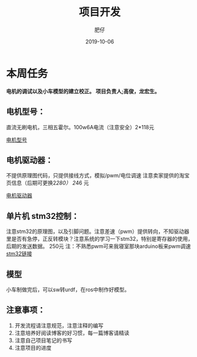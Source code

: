 ﻿---
layout:     post
title:      项目开发 
date:       2019-10-06
author:     肥仔
catalog: true
tags:
    - 第七周
--- 
# 本周任务

**电机的调试以及小车模型的建立校正。
项目负责人;高俊，龙宏生。**
## 电机型号：
直流无刷电机，三相五霍尔。100w6A电流（注意安全）2*118元

[电机型号](https://item.taobao.com/item.htm?spm=a230r.1.14.30.3c8f62d0JOuXSm&id=573268079845&ns=1&abbucket=11#detail)
## 电机驱动器：
不提供原理图代码，只提供接线方式，模拟/pwm/电位调速 注意卖家提供的淘宝页信息（后期可更换2*280）       2*46 元

[电机驱动器](https://item.taobao.com/item.htm?spm=a230r.1.14.154.241e3a82ss7VLk&id=534792853206&ns=1&abbucket=11#detail)
## 单片机 stm32控制：
注意stm32的原理图，以及引脚问题。注意差速（pwm）提供转向，不知驱动器里是否有急停，正反转模块？注意系统的学习一下stm32，特别是寄存器的使用，后期的发送数据。 250元
注：不熟悉pwm可来我寝室那块arduino板来pwm调速
[stm32链接](https://s.taobao.com/search?ie=utf8&initiative_id=staobaoz_20190413&stats_click=search_radio_all:1&js=1&imgfile=&q=stm32f103&suggest=history_1&_input_charset=utf-8&wq=stm&suggest_query=stm&source=suggest)
## 模型
小车制做完后，可以sw转urdf，在ros中制作好模型。
## 注意事项：
1.	开发流程请注意规范，注意注释的编写
2.	注意培养好阅读博客的好习惯，每一篇博客请精读
3.	注意自己项目笔记的书写
4.	注意项目的进度 

